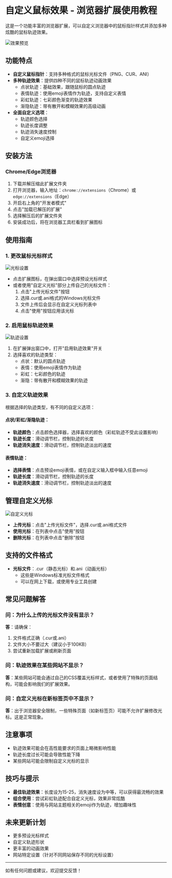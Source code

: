 # 自定义鼠标效果 - 浏览器扩展使用教程

这是一个功能丰富的浏览器扩展，可以自定义浏览器中的鼠标指针样式并添加多种炫酷的鼠标轨迹效果。

![效果预览](images/preview.png)

## 功能特点

- **自定义鼠标指针**：支持多种格式的鼠标光标文件（PNG、CUR、ANI）
- **多种轨迹效果**：提供四种不同的鼠标轨迹动画效果
  - 点状轨迹：基础效果，跟随鼠标的圆点轨迹
  - 表情轨迹：使用emoji表情作为轨迹，支持自定义表情
  - 彩虹轨迹：七彩颜色渐变的轨迹效果
  - 渐隐轨迹：带有散开和模糊效果的高级动画
- **全面自定义选项**：
  - 轨迹颜色选择
  - 轨迹长度调整
  - 轨迹消失速度控制
  - 自定义emoji选择

## 安装方法

### Chrome/Edge浏览器

1. 下载并解压缩此扩展文件夹
2. 打开浏览器，输入地址：`chrome://extensions`（Chrome）或 `edge://extensions`（Edge）
3. 开启右上角的"开发者模式"
4. 点击"加载已解压的扩展"
5. 选择解压后的扩展文件夹
6. 安装成功后，将在浏览器工具栏看到扩展图标

## 使用指南

### 1. 更改鼠标光标样式

![光标设置](images/cursor_settings.png)

- 点击扩展图标，在弹出窗口中选择预设光标样式
- 或者使用"自定义光标"部分上传自己的光标文件：
  1. 点击"上传光标文件"按钮
  2. 选择.cur或.ani格式的Windows光标文件
  3. 文件上传后会显示在自定义光标列表中
  4. 点击"使用"按钮应用该光标

### 2. 启用鼠标轨迹效果

![轨迹设置](images/trail_settings.png)

1. 在扩展弹出窗口中，打开"启用轨迹效果"开关
2. 选择喜欢的轨迹类型：
   - 点状：默认的圆点轨迹
   - 表情：使用emoji表情作为轨迹
   - 彩虹：七彩颜色的轨迹
   - 渐隐：带有散开和模糊效果的轨迹

### 3. 自定义轨迹效果

根据选择的轨迹类型，有不同的自定义选项：

#### 点状/彩虹/渐隐轨迹：
- **轨迹颜色**：点击颜色选择器，选择喜欢的颜色（彩虹轨迹不受此设置影响）
- **轨迹长度**：滑动调节栏，控制轨迹的长度
- **轨迹消失速度**：滑动调节栏，控制轨迹淡出的速度

#### 表情轨迹：
- **选择表情**：点击预设emoji表情，或在自定义输入框中输入任意emoji
- **轨迹长度**：滑动调节栏，控制轨迹的长度
- **轨迹消失速度**：滑动调节栏，控制轨迹淡出的速度

## 管理自定义光标

![自定义光标](images/custom_cursor.png)

- **上传光标**：点击"上传光标文件"，选择.cur或.ani格式文件
- **使用光标**：在列表中点击"使用"按钮
- **删除光标**：在列表中点击"删除"按钮

## 支持的文件格式

- **光标文件**：.cur（静态光标）和.ani（动画光标）
  - 这些是Windows标准光标文件格式
  - 可以在网上下载，或使用专业工具创建

## 常见问题解答

### 问：为什么上传的光标文件没有显示？
**答**：请确保：
1. 文件格式正确（.cur或.ani）
2. 文件大小不要过大（建议小于100KB）
3. 尝试重新加载扩展或刷新页面

### 问：轨迹效果在某些网站不显示？
**答**：某些网站可能会通过自己的CSS覆盖光标样式，或者使用了特殊的页面结构，可能会影响我们的扩展效果。

### 问：自定义光标在新标签页中不显示？
**答**：出于浏览器安全限制，一些特殊页面（如新标签页）可能不允许扩展修改光标。这是正常现象。

## 注意事项

- 轨迹效果可能会在高性能要求的页面上略微影响性能
- 轨迹长度过长可能会导致性能下降
- 某些网站可能会限制自定义光标的显示

## 技巧与提示

- **最佳轨迹效果**：长度设为15-25，消失速度设为中等，可以获得最流畅的效果
- **组合使用**：尝试彩虹轨迹配合自定义光标，效果非常炫酷
- **表情创意**：使用与网站主题相关的emoji作为轨迹，增加趣味性

## 未来更新计划

- 更多预设光标样式
- 自定义轨迹形状
- 更丰富的动画效果
- 网站特定设置（针对不同网站保存不同的光标设置）

---

如有任何问题或建议，欢迎提交反馈！ 